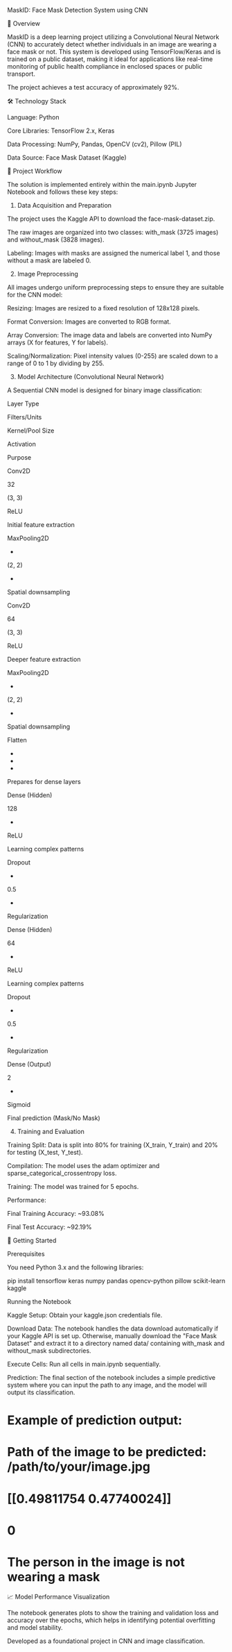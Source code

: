 MaskID: Face Mask Detection System using CNN

🌟 Overview

MaskID is a deep learning project utilizing a Convolutional Neural Network (CNN) to accurately detect whether individuals in an image are wearing a face mask or not. This system is developed using TensorFlow/Keras and is trained on a public dataset, making it ideal for applications like real-time monitoring of public health compliance in enclosed spaces or public transport.

The project achieves a test accuracy of approximately 92%.

🛠️ Technology Stack

Language: Python

Core Libraries: TensorFlow 2.x, Keras

Data Processing: NumPy, Pandas, OpenCV (cv2), Pillow (PIL)

Data Source: Face Mask Dataset (Kaggle)

📁 Project Workflow

The solution is implemented entirely within the main.ipynb Jupyter Notebook and follows these key steps:

1. Data Acquisition and Preparation

The project uses the Kaggle API to download the face-mask-dataset.zip.

The raw images are organized into two classes: with_mask (3725 images) and without_mask (3828 images).

Labeling: Images with masks are assigned the numerical label 1, and those without a mask are labeled 0.

2. Image Preprocessing

All images undergo uniform preprocessing steps to ensure they are suitable for the CNN model:

Resizing: Images are resized to a fixed resolution of 128x128 pixels.

Format Conversion: Images are converted to RGB format.

Array Conversion: The image data and labels are converted into NumPy arrays (X for features, Y for labels).

Scaling/Normalization: Pixel intensity values (0-255) are scaled down to a range of 0 to 1 by dividing by 255.

3. Model Architecture (Convolutional Neural Network)

A Sequential CNN model is designed for binary image classification:

Layer Type

Filters/Units

Kernel/Pool Size

Activation

Purpose

Conv2D

32

(3, 3)

ReLU

Initial feature extraction

MaxPooling2D

-

(2, 2)

-

Spatial downsampling

Conv2D

64

(3, 3)

ReLU

Deeper feature extraction

MaxPooling2D

-

(2, 2)

-

Spatial downsampling

Flatten

-

-

-

Prepares for dense layers

Dense (Hidden)

128

-

ReLU

Learning complex patterns

Dropout

-

0.5

-

Regularization

Dense (Hidden)

64

-

ReLU

Learning complex patterns

Dropout

-

0.5

-

Regularization

Dense (Output)

2

-

Sigmoid

Final prediction (Mask/No Mask)

4. Training and Evaluation

Training Split: Data is split into 80% for training (X_train, Y_train) and 20% for testing (X_test, Y_test).

Compilation: The model uses the adam optimizer and sparse_categorical_crossentropy loss.

Training: The model was trained for 5 epochs.

Performance:

Final Training Accuracy: ~93.08%

Final Test Accuracy: ~92.19%

🚀 Getting Started

Prerequisites

You need Python 3.x and the following libraries:

pip install tensorflow keras numpy pandas opencv-python pillow scikit-learn kaggle


Running the Notebook

Kaggle Setup: Obtain your kaggle.json credentials file.

Download Data: The notebook handles the data download automatically if your Kaggle API is set up. Otherwise, manually download the "Face Mask Dataset" and extract it to a directory named data/ containing with_mask and without_mask subdirectories.

Execute Cells: Run all cells in main.ipynb sequentially.

Prediction: The final section of the notebook includes a simple predictive system where you can input the path to any image, and the model will output its classification.

# Example of prediction output:
# Path of the image to be predicted: /path/to/your/image.jpg
# [[0.49811754 0.47740024]]
# 0
# The person in the image is not wearing a mask


📈 Model Performance Visualization

The notebook generates plots to show the training and validation loss and accuracy over the epochs, which helps in identifying potential overfitting and model stability.

Developed as a foundational project in CNN and image classification.
